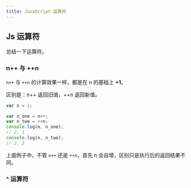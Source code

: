 ```yaml
---
title: JavaScript 运算符
---
```


## Js 运算符

总结一下运算符。

### n++ 与 ++n

`n++` 与 `++n` 的计算效果一样，都是在 n 的基础上 **+1**。

区别是：n++ 返回旧值，++n 返回新值。

```js
var n = 1;

var n_one = n++;
var n_two = ++n;
console.log(n, n_one);
// 2, 1
console.log(n, n_two);
// 2, 2
```

上面例子中，不管 `n++` 还是 `++n`，首先 n 会自增，区别只是执行后的返回结果不同。

### ^ 运算符
